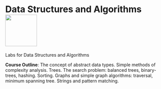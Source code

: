 # Data Structures and Algorithms <img src="https://media.giphy.com/media/HBWbIuHvXI2Eo/giphy.gif" width="100">

Labs for Data Structures and Algorithms

**Course Outline**: The concept of abstract data types. Simple methods of complexity analysis. Trees. The search problem: balanced trees, binary-trees, hashing. Sorting. Graphs and simple graph algorithms: traversal, minimum spanning tree. Strings and pattern matching.
